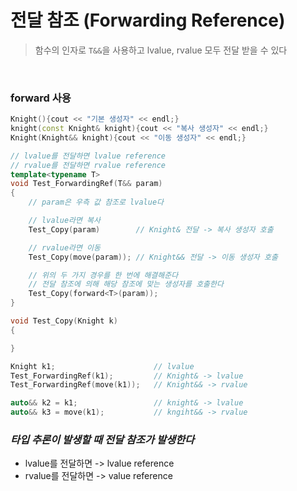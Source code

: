 # 전달 참조 (Forwarding Reference)
> 함수의 인자로 `T&&`을 사용하고 lvalue, rvalue 모두 전달 받을 수 있다

<br>

### forward 사용
``` cpp
Knight(){cout << "기본 생성자" << endl;}
knight(const Knight& knight){cout << "복사 생성자" << endl;}
Knight(Knight&& knight){cout << "이동 생성자" << endl;}

// lvalue를 전달하면 lvalue reference
// rvalue를 전달하면 rvalue reference
template<typename T>
void Test_ForwardingRef(T&& param)
{
    // param은 우측 값 참조로 lvalue다

    // lvalue라면 복사
    Test_Copy(param)        // Knight& 전달 -> 복사 생성자 호출

    // rvalue라면 이동
    Test_Copy(move(param)); // Knight&& 전달 -> 이동 생성자 호출

    // 위의 두 가지 경우를 한 번에 해결해준다
    // 전달 참조에 의해 해당 참조에 맞는 생성자를 호출한다
    Test_Copy(forward<T>(param));
}

void Test_Copy(Knight k)
{

}

Knight k1;                      // lvalue
Test_ForwardingRef(k1);         // Knight& -> lvalue
Test_ForwardingRef(move(k1));   // Knight&& -> rvalue

auto&& k2 = k1;                 // knight& -> lvalue
auto&& k3 = move(k1);           // kngiht&& -> rvalue
```

### ***타입 추론이 발생할 때 전달 참조가 발생한다***
 * lvalue를 전달하면 -> lvalue reference
 * rvalue를 전달하면 -> value reference